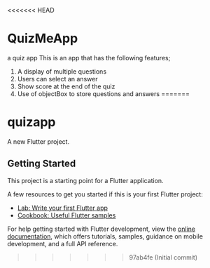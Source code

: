 <<<<<<< HEAD
# QuizMeApp
a quiz app
This is an app that has the following features;
1. A display of multiple questions
2. Users can select an answer
3. Show score at the end of the quiz
4. Use of objectBox to store questions and answers
=======
# quizapp

A new Flutter project.

## Getting Started

This project is a starting point for a Flutter application.

A few resources to get you started if this is your first Flutter project:

- [Lab: Write your first Flutter app](https://docs.flutter.dev/get-started/codelab)
- [Cookbook: Useful Flutter samples](https://docs.flutter.dev/cookbook)

For help getting started with Flutter development, view the
[online documentation](https://docs.flutter.dev/), which offers tutorials,
samples, guidance on mobile development, and a full API reference.
>>>>>>> 97ab4fe (Initial commit)
